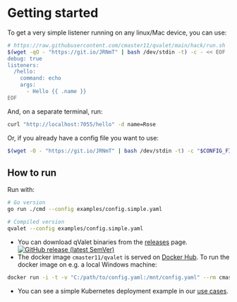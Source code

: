 # Getting started

To get a very simple listener running on any linux/Mac device, you can use:

```bash
# https://raw.githubusercontent.com/cmaster11/qvalet/main/hack/run.sh
$(wget -qO - "https://git.io/JRNmT" | bash /dev/stdin -t) -c - << EOF
debug: true
listeners:
  /hello:
    command: echo
    args:
      - Hello {{ .name }}
EOF
```

And, on a separate terminal, run:

```bash
curl "http://localhost:7055/hello" -d name=Rose
```

Or, if you already have a config file you want to use:

```bash
$(wget -O - "https://git.io/JRNmT" | bash /dev/stdin -t) -c "$CONFIG_FILE"
```

## How to run

Run with:

```bash
# Go version
go run ./cmd --config examples/config.simple.yaml

# Compiled version
qvalet --config examples/config.simple.yaml
```

* You can download qValet binaries from the [releases](https://github.com/cmaster11/qvalet/releases)
page. [![GitHub release (latest SemVer)](https://img.shields.io/github/v/release/cmaster11/qvalet?sort=semver)](https://github.com/cmaster11/qvalet/releases)
* The docker image `cmaster11/qvalet` is served on [Docker Hub](https://hub.docker.com/r/cmaster11/qvalet).
To run the docker image on e.g. a local Windows machine:

```bash
docker run -i -t -v "C:/path/to/config.yaml:/mnt/config.yaml" --rm cmaster11/qvalet --config /mnt/config.yaml 
```

* You can see a simple Kubernetes deployment example in our [use cases](/0120-use-cases/kubernetes.md).